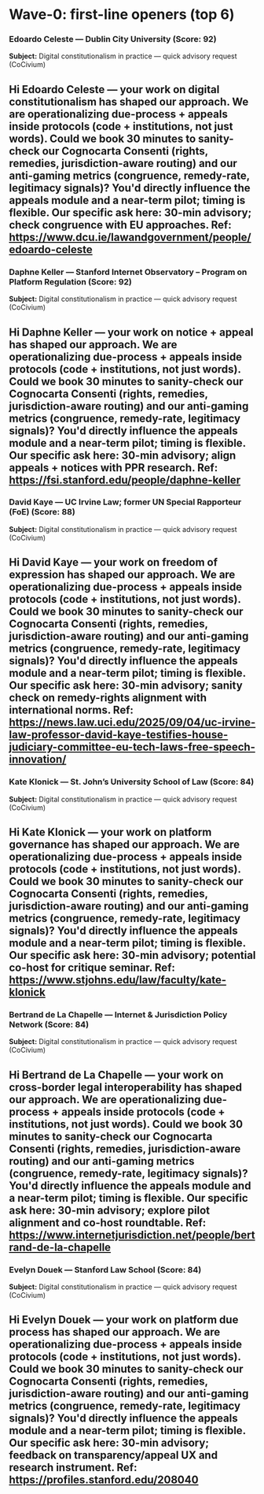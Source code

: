 # Wave-0: first-line openers (top 6)

### Edoardo Celeste — Dublin City University  (Score: 92)
**Subject:** Digital constitutionalism in practice — quick advisory request (CoCivium)

Hi Edoardo Celeste — your work on digital constitutionalism has shaped our approach.
We are operationalizing due-process + appeals inside protocols (code + institutions, not just words). Could we book 30 minutes to sanity-check our Cognocarta Consenti (rights, remedies, jurisdiction-aware routing) and our anti-gaming metrics (congruence, remedy-rate, legitimacy signals)?
You'd directly influence the appeals module and a near-term pilot; timing is flexible.
Our specific ask here: 30-min advisory; check congruence with EU approaches.
Ref: https://www.dcu.ie/lawandgovernment/people/edoardo-celeste
---

### Daphne Keller — Stanford Internet Observatory – Program on Platform Regulation  (Score: 92)
**Subject:** Digital constitutionalism in practice — quick advisory request (CoCivium)

Hi Daphne Keller — your work on notice + appeal has shaped our approach.
We are operationalizing due-process + appeals inside protocols (code + institutions, not just words). Could we book 30 minutes to sanity-check our Cognocarta Consenti (rights, remedies, jurisdiction-aware routing) and our anti-gaming metrics (congruence, remedy-rate, legitimacy signals)?
You'd directly influence the appeals module and a near-term pilot; timing is flexible.
Our specific ask here: 30-min advisory; align appeals + notices with PPR research.
Ref: https://fsi.stanford.edu/people/daphne-keller
---

### David Kaye — UC Irvine Law; former UN Special Rapporteur (FoE)  (Score: 88)
**Subject:** Digital constitutionalism in practice — quick advisory request (CoCivium)

Hi David Kaye — your work on freedom of expression has shaped our approach.
We are operationalizing due-process + appeals inside protocols (code + institutions, not just words). Could we book 30 minutes to sanity-check our Cognocarta Consenti (rights, remedies, jurisdiction-aware routing) and our anti-gaming metrics (congruence, remedy-rate, legitimacy signals)?
You'd directly influence the appeals module and a near-term pilot; timing is flexible.
Our specific ask here: 30-min advisory; sanity check on remedy-rights alignment with international norms.
Ref: https://news.law.uci.edu/2025/09/04/uc-irvine-law-professor-david-kaye-testifies-house-judiciary-committee-eu-tech-laws-free-speech-innovation/
---

### Kate Klonick — St. John’s University School of Law  (Score: 84)
**Subject:** Digital constitutionalism in practice — quick advisory request (CoCivium)

Hi Kate Klonick — your work on platform governance has shaped our approach.
We are operationalizing due-process + appeals inside protocols (code + institutions, not just words). Could we book 30 minutes to sanity-check our Cognocarta Consenti (rights, remedies, jurisdiction-aware routing) and our anti-gaming metrics (congruence, remedy-rate, legitimacy signals)?
You'd directly influence the appeals module and a near-term pilot; timing is flexible.
Our specific ask here: 30-min advisory; potential co-host for critique seminar.
Ref: https://www.stjohns.edu/law/faculty/kate-klonick
---

### Bertrand de La Chapelle — Internet & Jurisdiction Policy Network  (Score: 84)
**Subject:** Digital constitutionalism in practice — quick advisory request (CoCivium)

Hi Bertrand de La Chapelle — your work on cross-border legal interoperability has shaped our approach.
We are operationalizing due-process + appeals inside protocols (code + institutions, not just words). Could we book 30 minutes to sanity-check our Cognocarta Consenti (rights, remedies, jurisdiction-aware routing) and our anti-gaming metrics (congruence, remedy-rate, legitimacy signals)?
You'd directly influence the appeals module and a near-term pilot; timing is flexible.
Our specific ask here: 30-min advisory; explore pilot alignment and co-host roundtable.
Ref: https://www.internetjurisdiction.net/people/bertrand-de-la-chapelle
---

### Evelyn Douek — Stanford Law School  (Score: 84)
**Subject:** Digital constitutionalism in practice — quick advisory request (CoCivium)

Hi Evelyn Douek — your work on platform due process has shaped our approach.
We are operationalizing due-process + appeals inside protocols (code + institutions, not just words). Could we book 30 minutes to sanity-check our Cognocarta Consenti (rights, remedies, jurisdiction-aware routing) and our anti-gaming metrics (congruence, remedy-rate, legitimacy signals)?
You'd directly influence the appeals module and a near-term pilot; timing is flexible.
Our specific ask here: 30-min advisory; feedback on transparency/appeal UX and research instrument.
Ref: https://profiles.stanford.edu/208040
---


